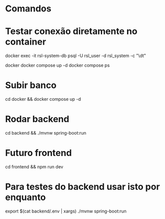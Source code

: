 # Comandos 

# Testar conexão diretamente no container
docker exec -it rsl-system-db psql -U rsl_user -d rsl_system -c "\dt"

docker docker compose up -d 
docker compose ps

# Subir banco
cd docker && docker compose up -d

# Rodar backend  
cd backend && ./mvnw spring-boot:run

# Futuro frontend
cd frontend && npm run dev

# Para testes do backend usar isto por enquanto
export $(cat backend/.env | xargs)
./mvnw spring-boot:run
